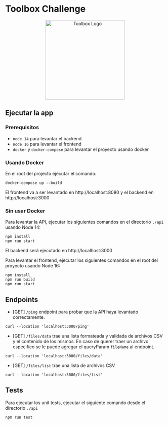 # Toolbox Challenge

<p align="center">
  <a href="https://www.toolboxtve.com/" target="blank"><img src="https://files.toolboxtve.com/wp-content/uploads/2018/04/15144954/logo-stycky.png" width="250" alt="Toolbox Logo" /></a>
</p>

## Ejecutar la app

### Prerequisitos

- `node 14` para levantar el backend
- `node 16` para levantar el frontend
- `docker` y `docker-compose` para levantar el proyecto usando docker

### Usando Docker

En el root del projecto ejecutar el comando:

```
docker-compose up --build
```

El frontend va a ser levantado en http://localhost:8080 y el backend en http://localhost:3000

### Sin usar Docker

Para levantar la API, ejecutar los siguientes comandos en el directorio `./api` usando Node 14:

```
npm install
npm run start
```

El backend será ejecutado en http://localhost:3000

Para levantar el frontend, ejecutar los siguientes comandos en el root del proyecto usando Node 16:

```
npm install
npm run build
npm run start
```

## Endpoints

- [GET] `/ping` endpoint para probar que la API haya levantado correctamente.

```
curl --location 'localhost:3000/ping'
```

- [GET] `/files/data` trae una lista formateada y validada de archivos CSV y el contenido de los mismos. En caso de querer traer un archivo especifico se le puede agregar el queryParam `fileName` al endpoint.

```
curl --location 'localhost:3000/files/data'
```

- [GET] `/files/list` trae una lista de archivos CSV

```
curl --location 'localhost:3000/files/list'
```

## Tests

Para ejecutar los unit tests, ejecutar el siguiente comando desde el directorio `./api`

```
npm run test
```
